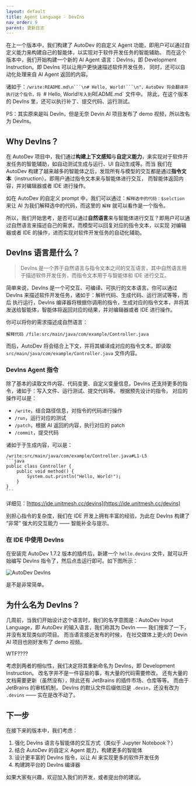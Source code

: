 ```yaml
---
layout: default
title: Agent Language - DevIns
nav_order: 9
parent: 更新日志
---
```


在上一个版本中，我们构建了 AutoDev 的自定义 Agent 功能，即用户可以通过自定义能力来构建自己的智能体，以实现对于软件开发任务的智能辅助。
而在这个版本中，我们开始构建一个新的 AI Agent 语言：DevIns，即 Development Instruction。即 DevIns 可以让用户更快速描述软件开发任务，
同时，还可以自动化处理来自 AI Agent 返回的内容。

诸如于：`/write:README.md\n```\n# Hello, World!```\n"，AutoDev 将会翻译并执行这个指令，将 `# Hello, World!` 写入到 `README.md` 文件中。
除此，在这个版本的 DevIns 里，还可以执行补丁、提交代码、运行测试。

PS：其实原来是叫 DevIn，但是无奈 Devin AI 项目发布了 demo 视频，所以改名为 DevIns。

## Why DevIns？

在 AutoDev 项目中，我们通过**构建上下文感知**与**自定义能力**，来实现对于软件开发任务的智能辅助，如自动测试生成与运行、UI
自动生成等。而当
我们在 AutoDev 构建了越来越多的智能体之后，发现所有与模型的交互都是通过**指令文本**（instruction）。即用户通过指令文本来与智能体进行交互，
而智能体返回内容，并对编辑器或者 IDE 进行操作。

如在 AutoDev 的自定义 prompt 中，我们可以通过：`解释选中的代码：$selction` 来让 AI 为我们解释选中的代码，而这里的 `解释`
就可以看作是一个指令。

所以，我们开始思考，是否可以通过**自然语言**来与智能体进行交互？即用户可以通过自然语言来描述自己的需求，而模型可以回复对应的指令文本，以实现
对编辑器或者 IDE 的操作，进而实现对软件开发任务的自动化辅助。

## DevIns 语言是什么？

> DevIns 是一个界于自然语言与指令文本之间的交互语言，其中自然语言用于描述软件开发任务，而指令文本用于与智能体和 IDE 进行交互。

简单来说，DevIns 是一个可交互、可编译、可执行的文本语言。你可以通过 DevIns 来描述软件开发任务，诸如于：解析代码、生成代码、运行测试等等，而后
执行运行，DevIns 编译器将根据你调用的指令，生成对应的指令文本，并将其发送给智能体，智能体将返回对应的结果，并对编辑器或者 IDE
进行操作。

你可以将你的需求描述成自然语言：

```devin
解释代码 /file:src/main/java/com/example/Controller.java
```

而后，AutoDev 将会结合上下文，并将其编译成对应的指令文本，即读取 `src/main/java/com/example/Controller.java` 文件内容。

### DevIns Agent 指令

除了基本的读取文件内容、代码变更、自定义变量信息，DevIns 还支持更多的指令，诸如于：写入文件、运行测试、提交代码等。 根据预先设计的指令，
对应的操作可以是：

- `/write`，结合路径信息，对指令的代码进行操作
- `/run`，运行对应的测试
- `/patch`，根据 AI 返回的内容，执行对应的 patch
- `/commit`，提交代码

诸如于于生成内容，可以是：

    /write:src/main/java/com/example/Controller.java#L1-L5
    ```java
    public class Controller {
        public void method() {
            System.out.println("Hello, World!");
        }
    }
    ```

详细见：[https://ide.unitmesh.cc/devins](https://ide.unitmesh.cc/devins)

别担心指令的复杂度，我们在 IDE 开发上拥有丰富的经验，为此在 DevIns 构建了 “非常” 强大的交互能力 —— 智能补全与提示。

### 在 IDE 中使用 DevIns

在安装完 AutoDev 1.7.2  版本的插件后，新建一个 `hello.devins` 文件，就可以开始编写 DevIns 指令了，然后点击运行即可。如下图所示：

![AutoDev DevIns](https://unitmesh.cc/auto-dev/autodev-devins.png)

是不是非常简单。

## 为什么名为 DevIns？

几周前，当我们开始设计这个语言时，我们的名字意图是：AutoDev Input Language，即 AutoDev 的输入语言，我们称其为 DevIn ——
我们搜索了一下， 并没有发现类似的项目。 而当语言接近发布的时候， 在社交媒体上更火的 Devin AI 项目也刚好发布了 demo 视频。

WTF????

考虑到两者的相似性，我们决定将其重新命名为 DevIns，即 Development Instruction。 改名字并不是一件容易的事，有大量的代码需要修改，
还有大量的文档需要更新（虽然没有），除此还有 JetBrains 的插件市场、仓库等等。 而由于 JetBrains 的审核机制，
DevIns 的默认文件后缀依旧是 `.devin`，还没有改为 `.devins` —— 实在是改不动了。

## 下一步

在接下来的版本中，我们考虑：

1. 强化 DevIns 语言与智能体的交互方式（类似于 Jupyter Notebook？）
2. 结合 AutoDev 的自定义 Agent 能力，构建更多的智能体
3. 设计更丰富的 DevIns 指令，以让 AI 来实现更多的软件开发任务
4. 构建跨平台的 DevIns 编译器

如果大家有兴趣，欢迎加入我们的开发，或者提出你的建议。
